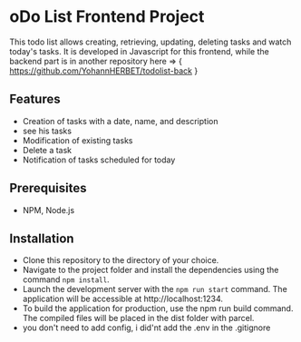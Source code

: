 # oDo List Frontend Project
This todo list allows creating, retrieving, updating, deleting tasks and watch today's tasks.
It is developed in Javascript for this frontend, while the backend part is in another repository here => { https://github.com/YohannHERBET/todolist-back }

## Features
- Creation of tasks with a date, name, and description
- see his tasks
- Modification of existing tasks
- Delete a task
- Notification of tasks scheduled for today

## Prerequisites
- NPM, Node.js

## Installation
- Clone this repository to the directory of your choice.
- Navigate to the project folder and install the dependencies using the command `npm install`.
- Launch the development server with the `npm run start` command. The application will be accessible at http://localhost:1234.
- To build the application for production, use the npm run build command. The compiled files will be placed in the dist folder with parcel.
- you don't need to add config, i did'nt add the .env in the .gitignore
